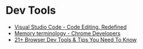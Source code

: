 # Dev Tools

- [Visual Studio Code - Code Editing. Redefined](https://code.visualstudio.com/)
- [Memory terminology - Chrome Developers](https://developer.chrome.com/docs/devtools/memory-problems/memory-101/)
- [21+ Browser Dev Tools & Tips You Need To Know](https://www.youtube.com/watch?v=TcTSqhpm80Y)

<!-- - [JetBrains Fleet](https://www.jetbrains.com/fleet/) -->
